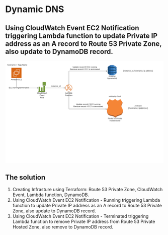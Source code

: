 # Dynamic DNS
## Using CloudWatch Event EC2 Notification triggering Lambda function to update Private IP address as an A record to Route 53 Private Zone, also update to DynamoDB record.
![Admin](./picture/1.png)
## The solution 
1. Creating Infrasture using Terraform: Route 53 Private Zone, CloudWatch Event, Lambda function, DynamoDB.
3. Using CloudWatch Event EC2 Notification - Running triggering Lambda function to update Private IP address as an A record to Route 53 Private Zone, also update to DynamoDB record.
4. Using CloudWatch Event EC2 Notification - Terminated triggering Lambda function to remove Private IP address from Route 53 Private Hosted Zone, also remove to DynamoDB record.
